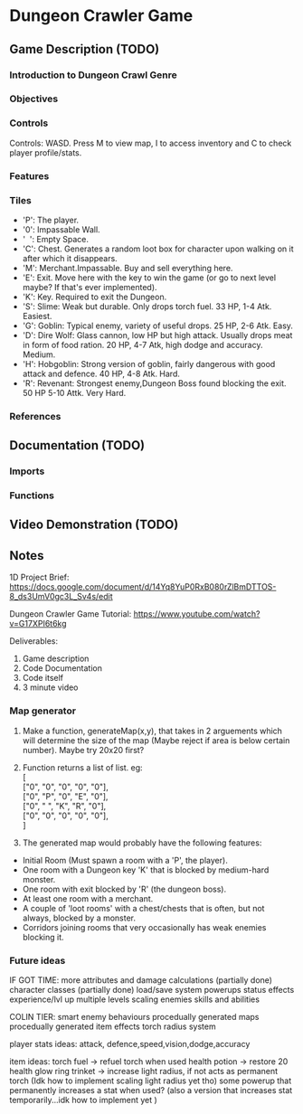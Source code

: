 # Dungeon Crawler Game

## Game Description (TODO)

### Introduction to Dungeon Crawl Genre

### Objectives

### Controls

Controls: WASD. Press M to view map, I to access inventory and C to check player profile/stats.

### Features

### Tiles


- 'P': The player.
- '0': Impassable Wall.
- '&nbsp; ': Empty Space.
- 'C': Chest. Generates a random loot box for character upon walking on it after which it disappears.
- 'M': Merchant.Impassable. Buy and sell everything here.
- 'E': Exit. Move here with the key to win the game (or go to next level maybe? If that's ever implemented).
- 'K': Key. Required to exit the Dungeon.
- 'S': Slime: Weak but durable. Only drops torch fuel. 33 HP, 1-4 Atk. Easiest.
- 'G': Goblin: Typical enemy, variety of useful drops. 25 HP, 2-6 Atk. Easy.
- 'D': Dire Wolf: Glass cannon, low HP but high attack. Usually drops meat in form of food ration. 20 HP, 4-7 Atk, high dodge and accuracy. Medium.
- 'H': Hobgoblin: Strong version of goblin, fairly dangerous with good attack and defence. 40 HP, 4-8 Atk. Hard.
- 'R': Revenant: Strongest enemy,Dungeon Boss found blocking the exit. 50 HP 5-10 Attk. Very Hard.

### References 

## Documentation (TODO)

### Imports

### Functions

## Video Demonstration (TODO)

## Notes
1D Project Brief:
https://docs.google.com/document/d/14Yq8YuP0RxB080rZlBmDTTOS-8_ds3UmV0gc3L_Sv4s/edit

Dungeon Crawler Game Tutorial:
https://www.youtube.com/watch?v=G17XPI6t6kg

Deliverables:
  1) Game description
  2) Code Documentation
  3) Code itself
  4) 3 minute video

### Map generator
1. Make a function, generateMap(x,y), that takes in 2 arguements which will determine the size of the map (Maybe reject if area is below certain number). Maybe try 20x20 first?
2. Function returns a list of list. eg:  
[  
["0", "0", "0", "0", "0"],  
["0", "P", "0", "E", "0"],  
["0", " ", "K", "R", "0"],  
["0", "0", "0", "0", "0"],  
]  

3. The generated map would probably have the following features:

- Initial Room (Must spawn a room with a 'P', the player).
- One room with a Dungeon key 'K' that is blocked by medium-hard monster.
- One room with exit blocked by 'R' (the dungeon boss).
- At least one room with a merchant.
- A couple of 'loot rooms' with a chest/chests that is often, but not always, blocked by a monster.
- Corridors joining rooms that very occasionally has weak enemies blocking it.



### Future ideas
IF GOT TIME:
more attributes and damage calculations (partially done)
character classes (partially done)
load/save system
powerups
status effects
experience/lvl up
multiple levels
scaling enemies
skills and abilities


COLIN TIER:
smart enemy behaviours
procedually generated maps
procedually generated item effects
torch radius system


player stats ideas:
attack, defence,speed,vision,dodge,accuracy

item ideas:
torch fuel -> refuel torch when used
health potion -> restore 20 health
glow ring trinket -> increase light radius, if not acts as permanent torch (Idk how to implement scaling light radius yet tho)
some powerup that permanently increases a stat when used? (also a version that increases stat temporarily...idk how to implement yet )
